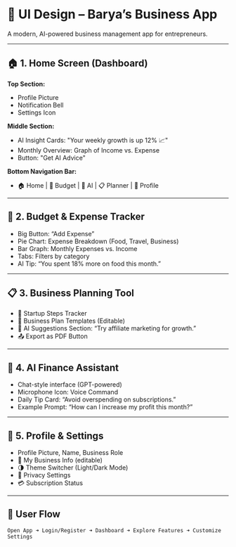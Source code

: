 # 🎨 UI Design – Barya’s Business App

A modern, AI-powered business management app for entrepreneurs.

---

## 🏠 1. Home Screen (Dashboard)

**Top Section:**
- Profile Picture
- Notification Bell
- Settings Icon

**Middle Section:**
- AI Insight Cards: "Your weekly growth is up 12% 📈"
- Monthly Overview: Graph of Income vs. Expense
- Button: "Get AI Advice"

**Bottom Navigation Bar:**
- 🏠 Home | 💸 Budget | 🤖 AI | 📋 Planner | 👤 Profile

---

## 💸 2. Budget & Expense Tracker

- Big Button: “Add Expense”
- Pie Chart: Expense Breakdown (Food, Travel, Business)
- Bar Graph: Monthly Expenses vs. Income
- Tabs: Filters by category
- AI Tip: “You spent 18% more on food this month.”

---

## 📋 3. Business Planning Tool

- 🎯 Startup Steps Tracker
- 📄 Business Plan Templates (Editable)
- 🧠 AI Suggestions Section: “Try affiliate marketing for growth.”
- 📤 Export as PDF Button

---

## 🤖 4. AI Finance Assistant

- Chat-style interface (GPT-powered)
- Microphone Icon: Voice Command
- Daily Tip Card: “Avoid overspending on subscriptions.”
- Example Prompt: “How can I increase my profit this month?”

---

## 👤 5. Profile & Settings

- Profile Picture, Name, Business Role
- 📂 My Business Info (editable)
- 🌗 Theme Switcher (Light/Dark Mode)
- 🔐 Privacy Settings
- 💳 Subscription Status

---

## 🧭 User Flow

```plaintext
Open App ➜ Login/Register ➜ Dashboard ➜ Explore Features ➜ Customize Settings
